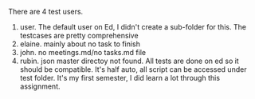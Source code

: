 There are 4 test users.
1. user. The default user on Ed, I didn't create a sub-folder for this. The testcases are pretty comprehensive
2. elaine. mainly about no task to finish
3. john. no meetings.md/no tasks.md file
4. rubin. json master directoy not found.
All tests are done on ed so it should be compatible. It's half auto, all script can be accessed under test folder.
It's my first semester, I did learn a lot through this assignment.
